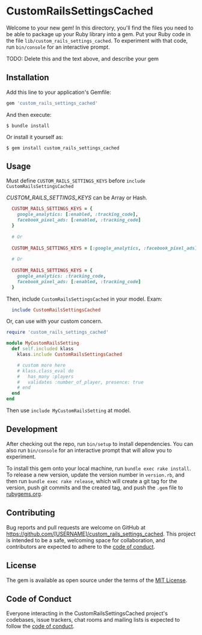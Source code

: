 # CustomRailsSettingsCached

Welcome to your new gem! In this directory, you'll find the files you need to be able to package up your Ruby library into a gem. Put your Ruby code in the file `lib/custom_rails_settings_cached`. To experiment with that code, run `bin/console` for an interactive prompt.

TODO: Delete this and the text above, and describe your gem

## Installation

Add this line to your application's Gemfile:

```ruby
gem 'custom_rails_settings_cached'
```

And then execute:

    $ bundle install

Or install it yourself as:

    $ gem install custom_rails_settings_cached

## Usage

Must define `CUSTOM_RAILS_SETTINGS_KEYS` before `include CustomRailsSettingsCached`

*CUSTOM_RAILS_SETTINGS_KEYS* can be Array or Hash.

```ruby
  CUSTOM_RAILS_SETTINGS_KEYS = {
    google_analytics: [:enabled, :tracking_code],
    facebook_pixel_ads: [:enabled, :tracking_code]
  }
  
  # Or
  
  CUSTOM_RAILS_SETTINGS_KEYS = [:google_analytics, :facebook_pixel_ads]
  
  # Or
  
  CUSTOM_RAILS_SETTINGS_KEYS = {
    google_analytics: :tracking_code,
    facebook_pixel_ads: [:enabled, :tracking_code]
  }
```
Then, include `CustomRailsSettingsCached` in your model.
Exam:
```ruby
  include CustomRailsSettingsCached
 ```

Or, can use with your custom concern.

```ruby
require 'custom_rails_settings_cached'

module MyCustomRailsSetting
  def self.included klass
    klass.include CustomRailsSettingsCached

    # custom more here
    # klass.class_eval do
    #   has_many :players
    #   validates :number_of_player, presence: true
    # end
  end
end

```
Then use `include MyCustomRailsSetting` at model.

## Development

After checking out the repo, run `bin/setup` to install dependencies. You can also run `bin/console` for an interactive prompt that will allow you to experiment.

To install this gem onto your local machine, run `bundle exec rake install`. To release a new version, update the version number in `version.rb`, and then run `bundle exec rake release`, which will create a git tag for the version, push git commits and the created tag, and push the `.gem` file to [rubygems.org](https://rubygems.org).

## Contributing

Bug reports and pull requests are welcome on GitHub at https://github.com/[USERNAME]/custom_rails_settings_cached. This project is intended to be a safe, welcoming space for collaboration, and contributors are expected to adhere to the [code of conduct](https://github.com/[USERNAME]/custom_rails_settings_cached/blob/master/CODE_OF_CONDUCT.md).

## License

The gem is available as open source under the terms of the [MIT License](https://opensource.org/licenses/MIT).

## Code of Conduct

Everyone interacting in the CustomRailsSettingsCached project's codebases, issue trackers, chat rooms and mailing lists is expected to follow the [code of conduct](https://github.com/[USERNAME]/custom_rails_settings_cached/blob/master/CODE_OF_CONDUCT.md).
